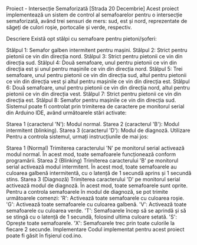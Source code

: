 Proiect  - Intersecție Semaforizată [Strada 20 Decembrie]
Acest proiect implementează un sistem de control al semafoarelor pentru o intersecție semaforizată, având trei sensuri de mers: sud, est și nord, reprezentate de săgeți de culori roșie, portocalie și verde, respectiv.

Descriere
Există opt stâlpi cu semafoare pentru pietoni/șoferi:

Stâlpul 1: Semafor galben intermitent pentru mașini.
Stâlpul 2: Strict pentru pietonii ce vin din direcția nord.
Stâlpul 3: Strict pentru pietonii ce vin din direcția sud.
Stâlpul 4: Două semafoare, unul pentru pietonii ce vin din direcția est și unul pentru mașinile ce vin din direcția nord.
Stâlpul 5: Trei semafoare, unul pentru pietonii ce vin din direcția sud, altul pentru pietonii ce vin din direcția vest și altul pentru mașinile ce vin din direcția est.
Stâlpul 6: Două semafoare, unul pentru pietonii ce vin din direcția nord, altul pentru pietonii ce vin din direcția vest.
Stâlpul 7: Strict pentru pietonii ce vin din direcția est.
Stâlpul 8: Semafor pentru mașinile ce vin din direcția sud.
Sistemul poate fi controlat prin trimiterea de caractere pe monitorul serial din Arduino IDE, având următoarele stări activate:

Starea 1 (caracterul 'N'): Modul normal.
Starea 2 (caracterul 'B'): Modul intermitent (blinking).
Starea 3 (caracterul 'D'): Modul de diagnoză.
Utilizare
Pentru a controla sistemul, urmați instrucțiunile de mai jos:

Starea 1 (Normal)
Trimiterea caracterului 'N' pe monitorul serial activează modul normal.
În acest mod, toate semafoarele funcționează conform programării.
Starea 2 (Blinking)
Trimiterea caracterului 'B' pe monitorul serial activează modul intermitent.
În acest mod, toate semafoarele au culoarea galbenă intermitentă, cu o latență de 1 secundă aprins și 1 secundă stins.
Starea 3 (Diagnoză)
Trimiterea caracterului 'D' pe monitorul serial activează modul de diagnoză.
În acest mod, toate semafoarele sunt oprite.
Pentru a controla semafoarele în modul de diagnoză, se pot trimite următoarele comenzi:
'R': Activează toate semafoarele cu culoarea roșie.
'G': Activează toate semafoarele cu culoarea galbenă.
'V': Activează toate semafoarele cu culoarea verde.
'T': Semafoarele încep să se aprindă și să se stingă cu o latență de 1 secundă, folosind ultima culoare setată.
'S': Oprește toate semafoarele.
'X': Semafoarele trec prin toate culorile la fiecare 2 secunde.
Implementare
Codul implementat pentru acest proiect poate fi găsit în fișierul cod.ino.
